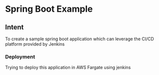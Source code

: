 # Spring Boot Example 

## Intent
To create a sample spring boot application which can leverage the CI/CD platform provided by Jenkins

### Deployment
Trying to deploy this application in AWS Fargate  using jenkins
